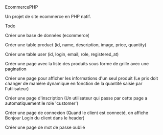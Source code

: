 EcommercePHP

Un projet de site ecommerce en PHP natif.

Todo

Créer une base de données (ecommerce)

Créer une table product (id, name, description, image, price, quantity)

Créer une table user (id, login, email, role, registered_at)

Créer une page avec la liste des produits sous forme de grille avec une pagination

Créer une page pour afficher les informations d'un seul produit (Le prix doit changer de manière dynamique en fonction de la quantité saisie par l'utilisateur)

Créer une page d'inscription (Un utilisateur qui passe par cette page a automatiquement le role 'customer')

Créer une page de connexion (Quand le client est connecté, on affiche Bonjour Login du client dans le header)

Créer une page de mot de passe oublié
